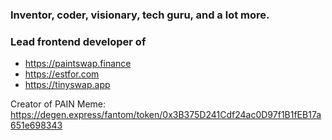 ### Inventor, coder, visionary, tech guru, and a lot more.

### Lead frontend developer of

* https://paintswap.finance
* https://estfor.com
* https://tinyswap.app

Creator of PAIN Meme: https://degen.express/fantom/token/0x3B375D241Cdf24ac0D97f1B1fEB17a651e698343

